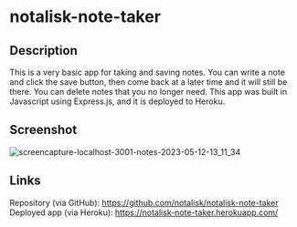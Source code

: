 # notalisk-note-taker

## Description

This is a very basic app for taking and saving notes. You can write a note and click the save button, then come back at a later time and it will still be there. You can delete notes that you no longer need. This app was built in Javascript using Express.js, and it is deployed to Heroku.

## Screenshot

![screencapture-localhost-3001-notes-2023-05-12-13_11_34](https://github.com/notalisk/notalisk-note-taker/assets/81662512/39861ce3-c8a4-4ae6-9ef6-e08c674549d7)

## Links

Repository (via GitHub): https://github.com/notalisk/notalisk-note-taker
Deployed app (via Heroku): https://notalisk-note-taker.herokuapp.com/
